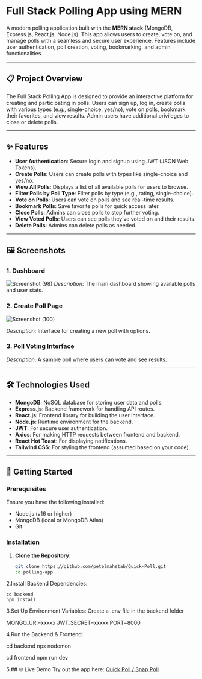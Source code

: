 # Full Stack Polling App using MERN

A modern polling application built with the **MERN stack** (MongoDB, Express.js, React.js, Node.js). This app allows users to create, vote on, and manage polls with a seamless and secure user experience. Features include user authentication, poll creation, voting, bookmarking, and admin functionalities.

---

## 📋 Project Overview

The Full Stack Polling App is designed to provide an interactive platform for creating and participating in polls. Users can sign up, log in, create polls with various types (e.g., single-choice, yes/no), vote on polls, bookmark their favorites, and view results. Admin users have additional privileges to close or delete polls.

---

## ✨ Features

- **User Authentication**: Secure login and signup using JWT (JSON Web Tokens).
- **Create Polls**: Users can create polls with types like single-choice and yes/no.
- **View All Polls**: Displays a list of all available polls for users to browse.
- **Filter Polls by Poll Type**: Filter polls by type (e.g., rating, single-choice).
- **Vote on Polls**: Users can vote on polls and see real-time results.
- **Bookmark Polls**: Save favorite polls for quick access later.
- **Close Polls**: Admins can close polls to stop further voting.
- **View Voted Polls**: Users can see polls they’ve voted on and their results.
- **Delete Polls**: Admins can delete polls as needed.

---

## 🖼️ Screenshots

### 1. Dashboard
![Screenshot (98)](https://github.com/user-attachments/assets/fa762ebb-2803-483c-9fda-9812c42c3772)
*Description*: The main dashboard showing available polls and user stats.

### 2. Create Poll Page
![Screenshot (100)](https://github.com/user-attachments/assets/76f57b7a-a7d4-453e-81ff-869b179daf8a)

*Description*: Interface for creating a new poll with options.


### 3. Poll Voting Interface


*Description*: A sample poll where users can vote and see results.

---

## 🛠️ Technologies Used

- **MongoDB**: NoSQL database for storing user data and polls.
- **Express.js**: Backend framework for handling API routes.
- **React.js**: Frontend library for building the user interface.
- **Node.js**: Runtime environment for the backend.
- **JWT**: For secure user authentication.
- **Axios**: For making HTTP requests between frontend and backend.
- **React Hot Toast**: For displaying notifications.
- **Tailwind CSS**: For styling the frontend (assumed based on your code).

---

## 🚀 Getting Started

### Prerequisites
Ensure you have the following installed:
- Node.js (v16 or higher)
- MongoDB (local or MongoDB Atlas)
- Git

### Installation
1. **Clone the Repository**:
   ```bash
   git clone https://github.com/petelmahetab/Quick-Poll.git
   cd polling-app

   ```
2.Install Backend Dependencies:

    cd backend
    npm install  

3.Set Up Environment Variables: Create a .env file in the backend folder  

   MONGO_URI=xxxxx
   JWT_SECRET=xxxxx
   PORT=8000
   
4.Run the Backend & Frontend:

   cd backend
   npx nodemon

   cd frontend
   npm run dev

5.## 🌐 Live Demo
Try out the app here: [Quick Poll / Snap Poll ](https://snappoll-xi.vercel.app/)

